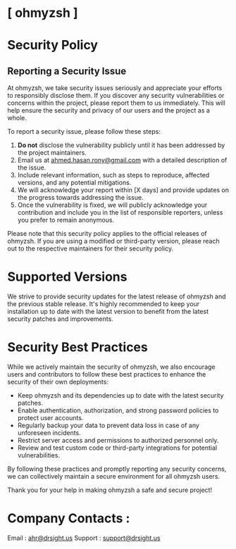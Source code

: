 # [ ohmyzsh ]

# Security Policy

## Reporting a Security Issue

At ohmyzsh, we take security issues seriously and appreciate your efforts to responsibly disclose them. If you discover any security vulnerabilities or concerns within the project, please report them to us immediately. This will help ensure the security and privacy of our users and the project as a whole.

To report a security issue, please follow these steps:

1. **Do not** disclose the vulnerability publicly until it has been addressed by the project maintainers.
2. Email us at [ahmed.hasan.rony@gmail.com](mailto:ahmed.hasan.rony@gmail.com) with a detailed description of the issue.
3. Include relevant information, such as steps to reproduce, affected versions, and any potential mitigations.
4. We will acknowledge your report within [X days] and provide updates on the progress towards addressing the issue.
5. Once the vulnerability is fixed, we will publicly acknowledge your contribution and include you in the list of responsible reporters, unless you prefer to remain anonymous.

Please note that this security policy applies to the official releases of ohmyzsh. If you are using a modified or third-party version, please reach out to the respective maintainers for their security policy.

# Supported Versions

We strive to provide security updates for the latest release of ohmyzsh and the previous stable release. It's highly recommended to keep your installation up to date with the latest version to benefit from the latest security patches and improvements.

# Security Best Practices

While we actively maintain the security of ohmyzsh, we also encourage users and contributors to follow these best practices to enhance the security of their own deployments:

- Keep ohmyzsh and its dependencies up to date with the latest security patches.
- Enable authentication, authorization, and strong password policies to protect user accounts.
- Regularly backup your data to prevent data loss in case of any unforeseen incidents.
- Restrict server access and permissions to authorized personnel only.
- Review and test custom code or third-party integrations for potential vulnerabilities.

By following these practices and promptly reporting any security concerns, we can collectively maintain a secure environment for all ohmyzsh users.

Thank you for your help in making ohmyzsh a safe and secure project!

# Company Contacts : 
Email : [ahr@drsight.us](mailto:ahr@drsight.us)
Support : [support@drsight.us](mailto:support@drsight.us)


